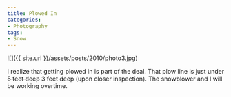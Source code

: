 ```yaml
---
title: Plowed In
categories:
- Photography
tags:
- Snow
---
```


![]({{ site.url }}/assets/posts/2010/photo3.jpg)
  



I realize that getting plowed in is part of the deal. That plow line is just under <del>5 feet deep</del> 3 feet deep (upon closer inspection). The snowblower and I will be working overtime.
